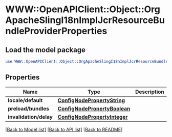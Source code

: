 # WWW::OpenAPIClient::Object::OrgApacheSlingI18nImplJcrResourceBundleProviderProperties

## Load the model package
```perl
use WWW::OpenAPIClient::Object::OrgApacheSlingI18nImplJcrResourceBundleProviderProperties;
```

## Properties
Name | Type | Description | Notes
------------ | ------------- | ------------- | -------------
**locale/default** | [**ConfigNodePropertyString**](ConfigNodePropertyString.md) |  | [optional] 
**preload/bundles** | [**ConfigNodePropertyBoolean**](ConfigNodePropertyBoolean.md) |  | [optional] 
**invalidation/delay** | [**ConfigNodePropertyInteger**](ConfigNodePropertyInteger.md) |  | [optional] 

[[Back to Model list]](../README.md#documentation-for-models) [[Back to API list]](../README.md#documentation-for-api-endpoints) [[Back to README]](../README.md)


